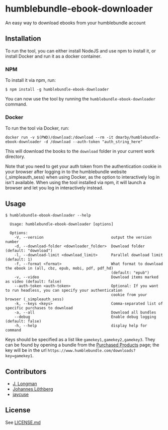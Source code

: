 # humblebundle-ebook-downloader

An easy way to download ebooks from your humblebundle account

## Installation

To run the tool, you can either install NodeJS and use npm to install it, or install Docker and run it as a docker container.

### NPM
To install it via npm, run:

```shell
$ npm install -g humblebundle-ebook-downloader
```

You can now use the tool by running the `humblebundle-ebook-downloader` command.

### Docker
To run the tool via Docker, run:

```shell
docker run -v $(PWD)/download:/download --rm -it dmarby/humblebundle-ebook-downloader -d /download --auth-token "auth_string_here"
```
This will download the books to the `download` folder in your current work directory.

Note that you need to get your auth token from the authentication cookie in your browser after logging in to the humblebundle website (_simpleauth_sess) when using Docker, as the option to interactively log in isn't available.
When using the tool installed via npm, it will launch a browser and let you log in interactively instead.

## Usage

```shell
$ humblebundle-ebook-downloader --help

  Usage: humblebundle-ebook-downloader [options]

  Options:
    -V, --version                              output the version number
    -d, --download-folder <downloader_folder>  Download folder (default: "download")
    -l, --download-limit <download_limit>      Parallel download limit (default: 1)
    -f, --format <format>                      What format to download the ebook in (all, cbz, epub, mobi, pdf, pdf_hd)
                                               (default: "epub")
    -v, --video                                Download items marked as video (default: false)
    --auth-token <auth-token>                  Optional: If you want to run headless, you can specify your authentication
                                               cookie from your browser (_simpleauth_sess)
    -k, --keys <keys>                          Comma-separated list of specific purchases to download
    -a, --all                                  Download all bundles
    --debug                                    Enable debug logging (default: false)
    -h, --help                                 display help for command
```

Keys should be specified as a list like `gamekey1,gamekey2,gamekey3`. They can be found by opening a bundle from the [Purchased Products](https://www.humblebundle.com/home/purchases) page; the key will be in the url `https://www.humblebundle.com/downloads?key=gamekey1`.

## Contributors
- [J. Longman](https://github.com/jlongman)
- [Johannes Löthberg](https://github.com/kyrias)
- [jaycuse](https://github.com/jaycuse)

## License
See [LICENSE.md](LICENSE.md)
